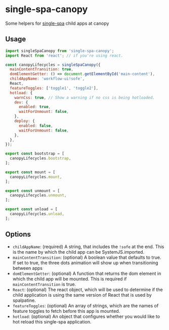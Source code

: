 # single-spa-canopy
Some helpers for [single-spa](https://github.com/CanopyTax/single-spa) child apps at canopy

## Usage

```js
import singleSpaCanopy from 'single-spa-canopy';
import React from 'react'; // if you're using react.

const canopyLifecycles = singleSpaCanopy({
  mainContentTransition: true,
  domElementGetter: () => document.getElementById('main-content'),
  childAppName: 'workflow-ui!sofe',
  React,
  featureToggles: ['toggle1', 'toggle2'],
  hotload: {
    warnCss: true, // Show a warning if no css is being hotloaded.
    dev: {
      enabled: true,
      waitForUnmount: false,
    },
    deploy: {
      enabled: false,
      waitForUnmount: false,
    },
  },
});

export const bootstrap = [
  canopyLifecycles.bootstrap,
];

export const mount = [
  canopyLifecycles.mount,
];

export const unmount = [
  canopyLifecycles.unmount,
];

export const unload = [
  canopyLifecycles.unload,
];
```

## Options

- `childAppName`: (required) A string, that includes the `!sofe` at the end. This is the name by which the child app can be SystemJS.imported.
- `mainContentTransition`: (optional) A boolean value that defaults to true. If set to true, the three dots animation will show up when transitioning between apps
- `domElementGetter`: (optional) A function that returns the dom element in which the child app will be mounted. This is required if `mainContentTransition` is true.
- `React`: (optional) The react object, which will be used to determine if the child application is using the same version of React that is used by spalpatine.
- `featureToggles`: (optional) An array of strings, which are the names of feature toggles to fetch before this app is mounted.
- `hotload`: (optional) An object that configures whether you would like to hot reload this single-spa application.
